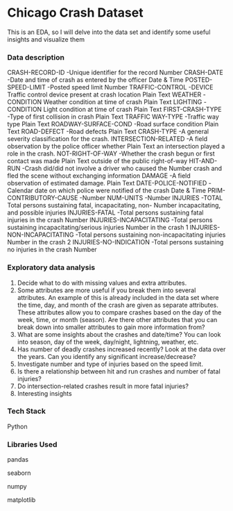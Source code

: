 # Chicago Crash Dataset

This is an EDA, so I will delve into the data set and identify some useful insights and visualize them

### Data description

CRASH-RECORD-ID             -Unique identifier for the record Number
CRASH-DATE                  -Date and time of crash as entered by the officer Date & Time
POSTED-SPEED-LIMIT          -Posted speed limit Number
TRAFFIC-CONTROL             -DEVICE Traffic control device present at crash location Plain Text
WEATHER                     -CONDITION Weather condition at time of crash Plain Text
LIGHTING                    -CONDITION Light condition at time of crash Plain Text
FIRST-CRASH-TYPE            -Type of first collision in crash Plain Text
TRAFFIC WAY-TYPE            -Traffic way type Plain Text
ROADWAY-SURFACE-COND        -Road surface condition Plain Text
ROAD-DEFECT                 -Road defects Plain Text
CRASH-TYPE                  -A general severity classification for the crash. 
INTERSECTION-RELATED        -A field observation by the police officer whether Plain Text an intersection played a role in the crash. 
NOT-RIGHT-OF-WAY            -Whether the crash begun or first contact was made Plain Text outside of the public right-of-way
HIT-AND-RUN                 -Crash did/did not involve a driver who caused the Number crash and fled the scene without exchanging information 
DAMAGE                      -A field observation of estimated damage. Plain Text
DATE-POLICE-NOTIFIED        -Calendar date on which police were notified of the crash Date & Time
PRIM-CONTRIBUTORY-CAUSE     -Number
NUM-UNITS                   -Number
INJURIES                    -TOTAL Total persons sustaining fatal, incapacitating, non- Number incapacitating, and possible injuries
INJURIES-FATAL              -Total persons sustaining fatal injuries in the crash Number
INJURIES-INCAPACITATING     -Total persons sustaining incapacitating/serious injuries Number in the crash 1
INJURIES-NON-INCAPACITATING -Total persons sustaining non-incapacitating injuries Number in the crash 2
INJURIES-NO-INDICATION      -Total persons sustaining no injuries in the crash Number




### Exploratory data analysis
1. Decide what to do with missing values and extra attributes.
2. Some attributes are more useful if you break them into several attributes. An example of this is already included in the data set where the time, day, and month of the crash are given as separate attributes. These attributes allow you to compare crashes based on the day of the week, time, or month (season). Are there other attributes that you can break down into smaller attributes to gain more information from?
3. What are some insights about the crashes and date/time? You can look into season, day of the week, day/night, lightning, weather, etc.
4. Has number of deadly crashes increased recently? Look at the data over the years. Can you identify any significant increase/decrease?
5. Investigate number and type of injuries based on the speed limit.
6. Is there a relationship between hit and run crashes and number of fatal injuries?
7. Do intersection-related crashes result in more fatal injuries?
8. Interesting insights



### Tech Stack
Python

### Libraries Used
pandas

seaborn

numpy

matplotlib